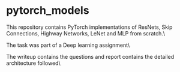 # pytorch_models

This repository contains PyTorch implementations of ResNets, Skip Connections, Highway Networks, LeNet and MLP from scratch.\

The task was part of a Deep learning assignment\

The writeup contains the questions and report contains the detailed architecture followed\

